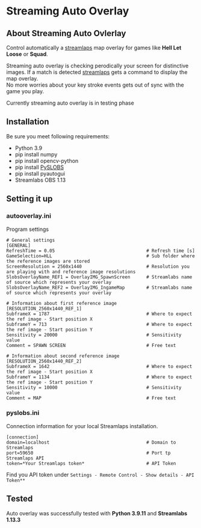 # Streaming Auto Overlay
## About Streaming Auto Ovlerlay  
Control automatically a [streamlaps](https://streamlabs.com/) map overlay for games like **Hell Let Loose** or **Squad**.  
  
Streaming auto overlay is checking perodically your screen for distinctive images. If a match is detected [streamlaps](https://streamlabs.com/) gets a command to display the map overlay.  
No more worries about your key stroke events gets out of sync with the game you play.  
  
Currently streaming auto overlay is in testing phase

## Installation
Be sure you meet following requirements:  
- Python 3.9
- pip install numpy
- pip install opencv-python
- pip install [PySLOBS](https://github.com/Julian-O/PySLOBS/tree/master)
- pip install pyautogui
- Streamlabs OBS 1.13

## Setting it up
### autooverlay.ini  
Program settings
```config
# General settings
[GENERAL]
RefreshTime = 0.05                                  # Refresh time [s]
GameSelection=HLL                                   # Sub folder where the reference images are stored
ScreenResolution = 2560x1440                        # Resolution you are playing with and reference image resolutions
SlobsOverlayName_REF1 = OverlayIMG_SpawnScreen      # Streamlabs name of source which represents your overlay
SlobsOverlayName_REF2 = OverlayIMG_IngameMap        # Streamlabs name of source which represents your overlay

# Information about first reference image
[RESOLUTION_2560x1440_REF_1]
SubframeX = 1787                                    # Where to expect the ref image - Start position X
SubframeY = 713                                     # Where to expect the ref image - Start position Y
Sensitivity = 20000                                 # Sensitivity value
Comment = SPAWN SCREEN                              # Free text

# Information about second reference image
[RESOLUTION_2560x1440_REF_2]
SubframeX = 1642                                    # Where to expect the ref image - Start position X
SubframeY = 1134                                    # Where to expect the ref image - Start position Y
Sensitivity = 10000                                 # Sensitivity value
Comment = MAP                                       # Free text
```
### pyslobs.ini  
Connection information for your local Streamlaps installation.  
```config
[connection]
domain=localhost                                    # Domain to Streamlaps
port=59650                                          # Port tp Streamlaps API
token=*Your Streamlaps token*                       # API Token
```
Find you API token under `Settings - Remote Control - Show details - API Token**`

## Tested
Auto overlay was successfully tested with **Python 3.9.11** and **Streamlabs 1.13.3**


